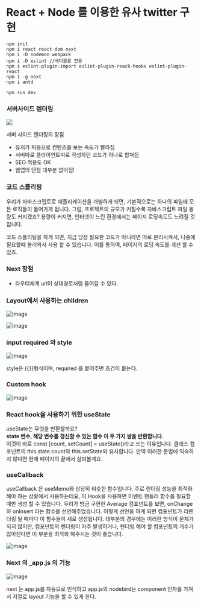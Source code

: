 # React + Node 를 이용한 유사 twitter 구현

```
npm init
npm i react react-dom next
npm i -D nodemon webpack
npm i -D eslint //세미콜론 전용
npm i eslint-plugin-import eslint-plugin-reack-hooks eslint-plugin-react
npm i -g next
npm i antd
```

```
npm run dev
```

### 서버사이드 렌더링

![](https://subicura.com/assets/article_images/2016-06-20-server-side-rendering-with-react/client-side-vs-server-side.png)

서버 사이드 렌더링의 장점

- 유저가 처음으로 컨텐츠를 보는 속도가 빨라짐
- 서버따로 클라이언트따로 작성하던 코드가 하나로 합쳐짐
- SEO 적용도 OK
- 웹앱의 단점 대부분 없어짐!

### 코드 스플리팅

우리가 자바스크립트로 애플리케이션을 개발하게 되면, 기본적으로는 하나의 파일에 모든 로직들이 들어가게 됩니다. 그럼, 프로젝트의 규모가 커질수록 자바스크립트 파일 용량도 커지겠죠? 용량이 커지면, 인터넷이 느린 환경에서는 페이지 로딩속도도 느려질 것입니다.

코드 스플리팅을 하게 되면, 지금 당장 필요한 코드가 아니라면 따로 분리시켜서, 나중에 필요할때 불러와서 사용 할 수 있습니다. 이를 통하여, 페이지의 로딩 속도를 개선 할 수 있죠.

### Next 장점

- 라우터체계 url이 상대경로처럼 들어갈 수 있다.

### Layout에서 사용하는 children

![image](https://user-images.githubusercontent.com/26537104/63342832-71dfbb80-c387-11e9-9dfb-f6c6093e8f4a.png)

![image](https://user-images.githubusercontent.com/26537104/63342867-8e7bf380-c387-11e9-91c7-159db74c6e75.png)

### input required 와 style

![image](https://user-images.githubusercontent.com/26537104/63417101-9b5a1f00-c43b-11e9-92bf-ef60b510e2f1.png)

style은 {{}}형식이며, required 를 붙여주면 조건이 붙는다.

### Custom hook

![image](https://user-images.githubusercontent.com/26537104/63741597-b364ef00-c8d0-11e9-8246-0cc5fa384086.png)

### React hook을 사용하기 위한 useState

useState는 무엇을 반환할까요?  
**state 변수, 해당 변수를 갱신할 수 있는 함수 이 두 가지 쌍을 반환합니다.**  
이것이 바로 const [count, setCount] = useState()라고 쓰는 이유입니다. 클래스 컴포넌트의 this.state.count와 this.setState와 유사합니다. 만약 이러한 문법에 익숙하지 않다면 현재 페이지의 끝에서 살펴볼게요.

### useCallback

useCallback 은 useMemo와 상당히 비슷한 함수입니다. 주로 렌더링 성능을 최적화해야 하는 상황에서 사용하는데요, 이 Hook을 사용하면 이벤트 핸들러 함수를 필요할 때만 생성 할 수 있습니다.
우리가 방금 구현한 Average 컴포넌트를 보면, onChange 와 onInsert 라는 함수를 선언해주었습니다. 이렇게 선언을 하게 되면 컴포넌트가 리렌더링 될 때마다 이 함수들이 새로 생성됩니다. 대부분의 경우에는 이러한 방식이 문제가 되지 않지만, 컴포넌트의 렌더링이 자주 발생하거나, 렌더링 해야 할 컴포넌트의 개수가 많아진다면 이 부분을 최적화 해주시는 것이 좋습니다.

![image](https://user-images.githubusercontent.com/26537104/63743080-13aa5f80-c8d6-11e9-82fb-45b487daad92.png)

### Next 의 \_app.js 의 기능

![image](https://user-images.githubusercontent.com/26537104/63747069-3726d780-c8e1-11e9-9137-a92f607fab62.png)

next 는 app.js를 자동으로 인식하고 app.js의 nodebird는 component 인자를 가져서 저절로 layout 기능을 할 수 있게 한다.
